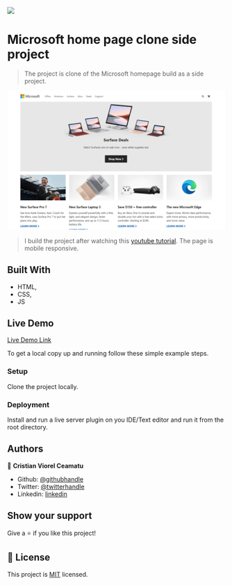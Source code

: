 ![](https://img.shields.io/badge/Microverse-blueviolet)

# Microsoft home page clone side project

> The project is clone of the Microsoft homepage build as a side project.

![screenshot](./app-screenshot-full.png)

> I build the project after watching this [youtube tutorial](https://www.youtube.com/watch?v=uKgn-To1C4Q).
> The page is mobile responsive.

## Built With

- HTML,
- CSS,
- JS

## Live Demo

[Live Demo Link](https://cristianceamatu.github.io/side-projects-microsoftclone/)


To get a local copy up and running follow these simple example steps.

### Setup

Clone the project locally.

### Deployment

Install and run a live server plugin on you IDE/Text editor and run it from the root directory.


## Authors

👤 **Cristian Viorel Ceamatu**

- Github: [@githubhandle](https://github.com/cristianCeamatu)
- Twitter: [@twitterhandle](https://twitter.com/CeamatuV)
- Linkedin: [linkedin](https://www.linkedin.com/in/ceamatu-cristian-viorel-7a5469136/)


## Show your support

Give a ⭐️ if you like this project!


## 📝 License

This project is [MIT](lic.url) licensed.
